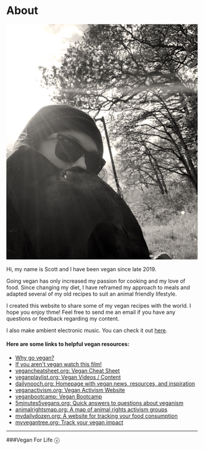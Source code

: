 <div class="content">
<h1>About</h1>
<div class="image-and-text">
<img src="images/about.jpeg" class="image" alt="A picture of me and my dog">

<div markdown=1 class="text">

Hi, my name is Scott and I have been vegan since late 2019.

Going vegan has only increased my passion for cooking and my love of food. Since changing my diet, I have reframed my approach to meals and adapted several of my old recipes to suit an animal friendly lifestyle.

I created this website to share some of my vegan recipes with the world. I hope you enjoy thme! Feel free to send me an email if you have any questions or feedback regarding my content. 

I also make ambient electronic music. You can check it out <a href="https://scottjoneselectronica.com" target="_blank">here</a>.

<h4>Here are some links to helpful vegan resources:</h4>
<ul>
<li><a href="https://vegan.com/info/why/" target="_blank">Why go vegan?</a></li>
<li><a href="https://youtu.be/LQRAfJyEsko" target="_blank">If you aren't vegan watch this film!</a></li>
<li><a href="https://vegancheatsheet.org" target="_blank">vegancheatsheet.org: Vegan Cheat Sheet</a></li>
<li><a href="https://veganplaylist.org" target="_blank">veganplaylist.org: Vegan Videos / Content</a></li>
<li><a href="https://dailynooch.org" target="_blank">dailynooch.org: Homepage with vegan news, resources, and inspiration</a></li>
<li><a href="https://veganactivism.org" target="_blank">veganactivism.org: Vegan Activism Website</a></li>
<li><a href="https://veganbootcamp.org" target="_blank">veganbootcamp: Vegan Bootcamp</a></li>
<li><a href="https://5minutes5vegans.org" target="_blank">5minutes5vegans.org: Quick answers to questions about veganism</a></li>
<li><a href="https://animalrightsmap.org" target="_blank">animalrightsmap.org: A map of animal rights activism groups</a></li>
<li><a href="https://mydailydozen.org" target="_blank">mydailydozen.org: A website for tracking your food consumption</a></li>
<li><a href="https://myvegantree.org" target="_blank">myvegantree.org: Track your vegan impact</a></li>
</ul>

*** 

###Vegan For Life ⓥ

</div>

</div>